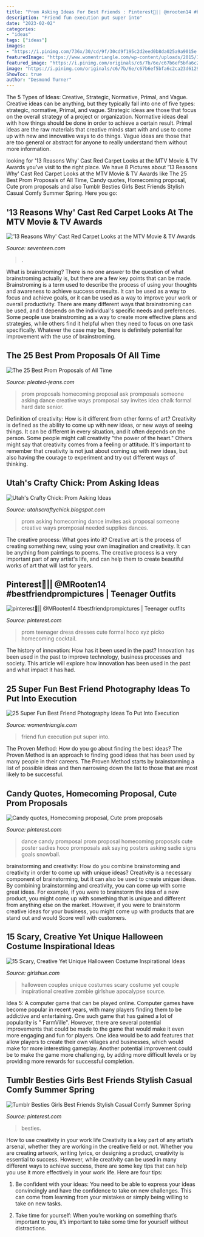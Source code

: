 ```yaml
---
title: "Prom Asking Ideas For Best Friends : Pinterest💫|| @mrooten14 #bestfriendprompictures"
description: "Friend fun execution put super into"
date: "2023-02-02"
categories:
- "ideas"
tags: ["ideas"]
images:
- "https://i.pinimg.com/736x/30/cd/9f/30cd9f195c2d2eed0b8da025a9a9015e.jpg"
featuredImage: "https://www.womentriangle.com/wp-content/uploads/2015/10/little-hearts.jpg"
featured_image: "https://i.pinimg.com/originals/c6/7b/6e/c67b6ef5bfa6c2ca23d61290f1fe8454.jpg"
image: "https://i.pinimg.com/originals/c6/7b/6e/c67b6ef5bfa6c2ca23d61290f1fe8454.jpg"
ShowToc: true
author: "Desmond Turner"
---
```



The 5 Types of Ideas: Creative, Strategic, Normative, Primal, and Vague.
Creative ideas can be anything, but they typically fall into one of five types: strategic, normative, Primal, and vague. 
Strategic ideas are those that focus on the overall strategy of a project or organization. Normative ideas deal with how things should be done in order to achieve a certain result. Primal ideas are the raw materials that creative minds start with and use to come up with new and innovative ways to do things. Vague ideas are those that are too general or abstract for anyone to really understand them without more information.

	

		
looking for &#039;13 Reasons Why&#039; Cast Red Carpet Looks at the MTV Movie &amp; TV Awards you've visit to the right place. We have 8 Pictures about &#039;13 Reasons Why&#039; Cast Red Carpet Looks at the MTV Movie &amp; TV Awards like The 25 Best Prom Proposals of All Time, Candy quotes, Homecoming proposal, Cute prom proposals and also Tumblr Besties Girls Best Friends Stylish Casual Comfy Summer Spring. Here you go:
		
    
## &#039;13 Reasons Why&#039; Cast Red Carpet Looks At The MTV Movie &amp; TV Awards

<img loading=lazy src="https://media.hearstapps.com/hmg-prod/images/gettyimages-976816444-1529342354.jpg?crop=4348,2179.7,x0,y390,safe&amp;width=1200&amp;auto=webp&amp;optimize=medium" onerror="this.onerror=null;this.src='https://tse3.mm.bing.net/th?id=OIP.U1-_2Dcm5yEndTdugJH7igHaDt&amp;pid=15.1';" alt="&#039;13 Reasons Why&#039; Cast Red Carpet Looks at the MTV Movie &amp; TV Awards">

_Source: seventeen.com_

>. 

	

What is brainstroming?
There is no one answer to the question of what brainstroming actually is, but there are a few key points that can be made. Brainstroming is a term used to describe the process of using your thoughts and awareness to achieve success orresults. It can be used as a way to focus and achieve goals, or it can be used as a way to improve your work or overall productivity. There are many different ways that brainstroming can be used, and it depends on the individual's specific needs and preferences. Some people use brainstroming as a way to create more effective plans and strategies, while others find it helpful when they need to focus on one task specifically. Whatever the case may be, there is definitely potential for improvement with the use of brainstroming.

    
## The 25 Best Prom Proposals Of All Time

<img loading=lazy src="http://www.pleated-jeans.com/wp-content/uploads/2014/04/2ea68cd05dfc4f256bb879a155097c00-1.jpg" onerror="this.onerror=null;this.src='https://tse1.mm.bing.net/th?id=OIP.rBJkRQDJdEPSRHLb1l6g0gHaJ7&amp;pid=15.1';" alt="The 25 Best Prom Proposals of All Time">

_Source: pleated-jeans.com_

>prom proposals homecoming proposal ask promposals someone asking dance creative ways promposal say invites idea chalk formal hard date senior. 

	

Definition of creativity: How is it different from other forms of art?
Creativity is defined as the ability to come up with new ideas, or new ways of seeing things. It can be different in every situation, and it often depends on the person. Some people might call creativity "the power of the heart." Others might say that creativity comes from a feeling or attitude. It's important to remember that creativity is not just about coming up with new ideas, but also having the courage to experiment and try out different ways of thinking.

    
## Utah&#039;s Crafty Chick: Prom Asking Ideas

<img loading=lazy src="http://4.bp.blogspot.com/-uPWeGLEMCEA/TZ4bKg_hDwI/AAAAAAAAAMY/NhCm7bLDZFY/s1600/IMG_4692.JPG" onerror="this.onerror=null;this.src='https://tse4.mm.bing.net/th?id=OIP.5xNiUc33fy7On2av10PxSgHaJ6&amp;pid=15.1';" alt="Utah&#039;s Crafty Chick: Prom Asking Ideas">

_Source: utahscraftychick.blogspot.com_

>prom asking homecoming dance invites ask proposal someone creative ways promposal needed supplies dances. 

	

The creative process: What goes into it?
Creative art is the process of creating something new, using your own imagination and creativity. It can be anything from paintings to poems. The creative process is a very important part of any artist's life, and can help them to create beautiful works of art that will last for years.

    
## Pinterest💫|| @MRooten14 #bestfriendprompictures | Teenager Outfits

<img loading=lazy src="https://i.pinimg.com/736x/0e/8c/86/0e8c86654d1f39cb0a5d13de9a03d66e.jpg" onerror="this.onerror=null;this.src='https://tse4.mm.bing.net/th?id=OIP.U5pcmNnrMXRx7P6IA_qaWAHaID&amp;pid=15.1';" alt="pinterest💫|| @MRooten14 #bestfriendprompictures | Teenager outfits">

_Source: pinterest.com_

>prom teenager dress dresses cute formal hoco xyz picko homecoming cocktail. 

	

The history of innovation: How has it been used in the past?
Innovation has been used in the past to improve technology, business processes and society. This article will explore how innovation has been used in the past and what impact it has had.

    
## 25 Super Fun Best Friend Photography Ideas To Put Into Execution

<img loading=lazy src="https://www.womentriangle.com/wp-content/uploads/2015/10/little-hearts.jpg" onerror="this.onerror=null;this.src='https://tse1.mm.bing.net/th?id=OIP.0f0eqYyUwN3YXP4yIr4uvwHaJ2&amp;pid=15.1';" alt="25 Super Fun Best Friend Photography Ideas To Put Into Execution">

_Source: womentriangle.com_

>friend fun execution put super into. 

	

The Proven Method: How do you go about finding the best ideas?
The Proven Method is an approach to finding good ideas that has been used by many people in their careers. The Proven Method starts by brainstorming a list of possible ideas and then narrowing down the list to those that are most likely to be successful.

    
## Candy Quotes, Homecoming Proposal, Cute Prom Proposals

<img loading=lazy src="https://i.pinimg.com/originals/c6/7b/6e/c67b6ef5bfa6c2ca23d61290f1fe8454.jpg" onerror="this.onerror=null;this.src='https://tse2.mm.bing.net/th?id=OIP.ZWLzPHMqOJSN-CWn328eDAAAAA&amp;pid=15.1';" alt="Candy quotes, Homecoming proposal, Cute prom proposals">

_Source: pinterest.com_

>dance candy promposal prom proposal homecoming proposals cute poster sadies hoco promposals ask saying posters asking sadie signs goals snowball. 

	

brainstorming and creativity: How do you combine brainstorming and creativity in order to come up with unique ideas?
Creativity is a necessary component of brainstorming, but it can also be used to create unique ideas. By combining brainstorming and creativity, you can come up with some great ideas. For example, if you were to brainstorm the idea of a new product, you might come up with something that is unique and different from anything else on the market. However, if you were to brainstorm creative ideas for your business, you might come up with products that are stand out and would Score well with customers.

    
## 15 Scary, Creative Yet Unique Halloween Costume Inspirational Ideas

<img loading=lazy src="https://www.girlshue.com/wp-content/uploads/2016/07/unnamed-file-3235.jpg" onerror="this.onerror=null;this.src='https://tse4.mm.bing.net/th?id=OIP.K-MAet4Wr4F-wCAtRHH8iQHaLH&amp;pid=15.1';" alt="15 Scary, Creative Yet Unique Halloween Costume Inspirational Ideas">

_Source: girlshue.com_

>halloween couples unique costumes scary costume yet couple inspirational creative zombie girlshue apocalypse source. 

	

Idea 5: A computer game that can be played online.
Computer games have become popular in recent years, with many players finding them to be addictive and entertaining. One such game that has gained a lot of popularity is " FarmVille". However, there are several potential improvements that could be made to the game that would make it even more engaging and fun for players. One idea would be to add features that allow players to create their own villages and businesses, which would make for more interesting gameplay. Another potential improvement could be to make the game more challenging, by adding more difficult levels or by providing more rewards for successful completion.

    
## Tumblr Besties Girls Best Friends Stylish Casual Comfy Summer Spring

<img loading=lazy src="https://i.pinimg.com/736x/30/cd/9f/30cd9f195c2d2eed0b8da025a9a9015e.jpg" onerror="this.onerror=null;this.src='https://tse1.mm.bing.net/th?id=OIP.PelK7ZPds-I-6cygd6uqdgHaLH&amp;pid=15.1';" alt="Tumblr Besties Girls Best Friends Stylish Casual Comfy Summer Spring">

_Source: pinterest.com_

>besties. 

	

How to use creativity in your work life
Creativity is a key part of any artist’s arsenal, whether they are working in the creative field or not. Whether you are creating artwork, writing lyrics, or designing a product, creativity is essential to success. However, while creativity can be used in many different ways to achieve success, there are some key tips that can help you use it more effectively in your work life. Here are four tips:
1. Be confident with your ideas: You need to be able to express your ideas convincingly and have the confidence to take on new challenges. This can come from learning from your mistakes or simply being willing to take on new tasks.

2. Take time for yourself: When you’re working on something that’s important to you, it’s important to take some time for yourself without distractions.

